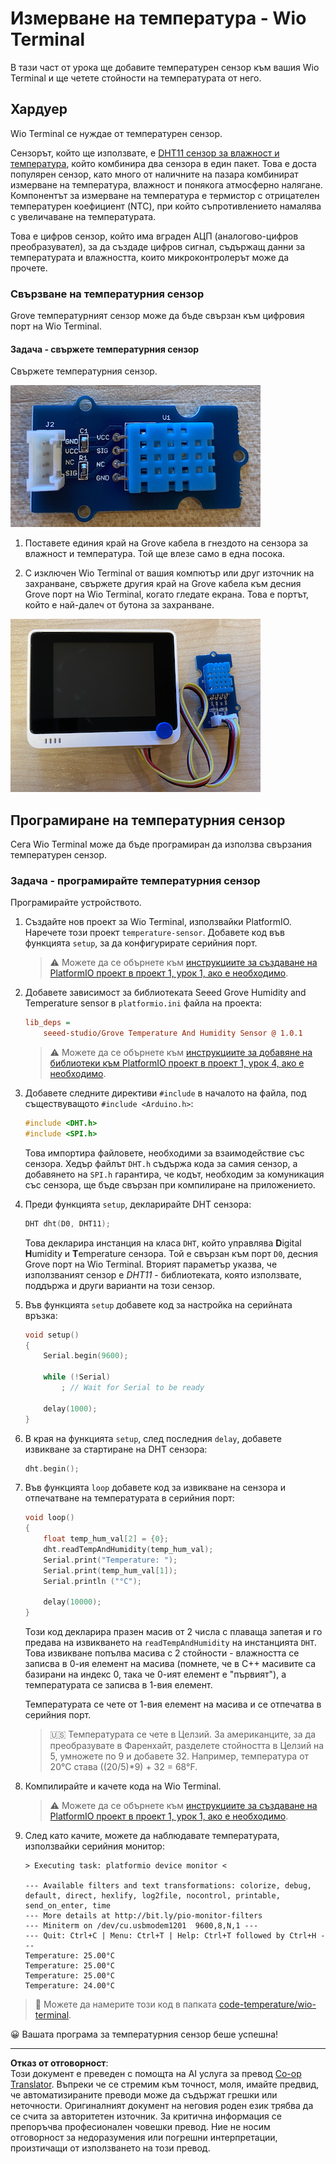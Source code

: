 <!--
CO_OP_TRANSLATOR_METADATA:
{
  "original_hash": "59263d094f20b302053888cd236880c3",
  "translation_date": "2025-08-28T11:35:58+00:00",
  "source_file": "2-farm/lessons/1-predict-plant-growth/wio-terminal-temp.md",
  "language_code": "bg"
}
-->
# Измерване на температура - Wio Terminal

В тази част от урока ще добавите температурен сензор към вашия Wio Terminal и ще четете стойности на температурата от него.

## Хардуер

Wio Terminal се нуждае от температурен сензор.

Сензорът, който ще използвате, е [DHT11 сензор за влажност и температура](https://www.seeedstudio.com/Grove-Temperature-Humidity-Sensor-DHT11.html), който комбинира два сензора в един пакет. Това е доста популярен сензор, като много от наличните на пазара комбинират измерване на температура, влажност и понякога атмосферно налягане. Компонентът за измерване на температура е термистор с отрицателен температурен коефициент (NTC), при който съпротивлението намалява с увеличаване на температурата.

Това е цифров сензор, който има вграден АЦП (аналогово-цифров преобразувател), за да създаде цифров сигнал, съдържащ данни за температурата и влажността, които микроконтролерът може да прочете.

### Свързване на температурния сензор

Grove температурният сензор може да бъде свързан към цифровия порт на Wio Terminal.

#### Задача - свържете температурния сензор

Свържете температурния сензор.

![Grove температурен сензор](../../../../../translated_images/grove-dht11.07f8eafceee170043efbb53e1d15722bd4e00fbaa9ff74290b57e9f66eb82c17.bg.png)

1. Поставете единия край на Grove кабела в гнездото на сензора за влажност и температура. Той ще влезе само в една посока.

1. С изключен Wio Terminal от вашия компютър или друг източник на захранване, свържете другия край на Grove кабела към десния Grove порт на Wio Terminal, когато гледате екрана. Това е портът, който е най-далеч от бутона за захранване.

![Температурният сензор е свързан към десния порт](../../../../../translated_images/wio-temperature-sensor.2934928f38c7f79a68d24879d2c8986c78244696f931e2e33c293f426ecdc0ad.bg.png)

## Програмиране на температурния сензор

Сега Wio Terminal може да бъде програмиран да използва свързания температурен сензор.

### Задача - програмирайте температурния сензор

Програмирайте устройството.

1. Създайте нов проект за Wio Terminal, използвайки PlatformIO. Наречете този проект `temperature-sensor`. Добавете код във функцията `setup`, за да конфигурирате серийния порт.

    > ⚠️ Можете да се обърнете към [инструкциите за създаване на PlatformIO проект в проект 1, урок 1, ако е необходимо](../../../1-getting-started/lessons/1-introduction-to-iot/wio-terminal.md#create-a-platformio-project).

1. Добавете зависимост за библиотеката Seeed Grove Humidity and Temperature sensor в `platformio.ini` файла на проекта:

    ```ini
    lib_deps =
        seeed-studio/Grove Temperature And Humidity Sensor @ 1.0.1
    ```

    > ⚠️ Можете да се обърнете към [инструкциите за добавяне на библиотеки към PlatformIO проект в проект 1, урок 4, ако е необходимо](../../../1-getting-started/lessons/4-connect-internet/wio-terminal-mqtt.md#install-the-wifi-and-mqtt-arduino-libraries).

1. Добавете следните директиви `#include` в началото на файла, под съществуващото `#include <Arduino.h>`:

    ```cpp
    #include <DHT.h>
    #include <SPI.h>
    ```

    Това импортира файловете, необходими за взаимодействие със сензора. Хедър файлът `DHT.h` съдържа кода за самия сензор, а добавянето на `SPI.h` гарантира, че кодът, необходим за комуникация със сензора, ще бъде свързан при компилиране на приложението.

1. Преди функцията `setup`, декларирайте DHT сензора:

    ```cpp
    DHT dht(D0, DHT11);
    ```

    Това декларира инстанция на класа `DHT`, който управлява **D**igital **H**umidity и **T**emperature сензора. Той е свързан към порт `D0`, десния Grove порт на Wio Terminal. Вторият параметър указва, че използваният сензор е *DHT11* - библиотеката, която използвате, поддържа и други варианти на този сензор.

1. Във функцията `setup` добавете код за настройка на серийната връзка:

    ```cpp
    void setup()
    {
        Serial.begin(9600);
    
        while (!Serial)
            ; // Wait for Serial to be ready
    
        delay(1000);
    }
    ```

1. В края на функцията `setup`, след последния `delay`, добавете извикване за стартиране на DHT сензора:

    ```cpp
    dht.begin();
    ```

1. Във функцията `loop` добавете код за извикване на сензора и отпечатване на температурата в серийния порт:

    ```cpp
    void loop()
    {
        float temp_hum_val[2] = {0};
        dht.readTempAndHumidity(temp_hum_val);
        Serial.print("Temperature: ");
        Serial.print(temp_hum_val[1]);
        Serial.println ("°C");
    
        delay(10000);
    }
    ```

    Този код декларира празен масив от 2 числа с плаваща запетая и го предава на извикването на `readTempAndHumidity` на инстанцията `DHT`. Това извикване попълва масива с 2 стойности - влажността се записва в 0-ия елемент на масива (помнете, че в C++ масивите са базирани на индекс 0, така че 0-ият елемент е "първият"), а температурата се записва в 1-вия елемент.

    Температурата се чете от 1-вия елемент на масива и се отпечатва в серийния порт.

    > 🇺🇸 Температурата се чете в Целзий. За американците, за да преобразувате в Фаренхайт, разделете стойността в Целзий на 5, умножете по 9 и добавете 32. Например, температура от 20°C става ((20/5)*9) + 32 = 68°F.

1. Компилирайте и качете кода на Wio Terminal.

    > ⚠️ Можете да се обърнете към [инструкциите за създаване на PlatformIO проект в проект 1, урок 1, ако е необходимо](../../../1-getting-started/lessons/1-introduction-to-iot/wio-terminal.md#write-the-hello-world-app).

1. След като качите, можете да наблюдавате температурата, използвайки серийния монитор:

    ```output
    > Executing task: platformio device monitor <
    
    --- Available filters and text transformations: colorize, debug, default, direct, hexlify, log2file, nocontrol, printable, send_on_enter, time
    --- More details at http://bit.ly/pio-monitor-filters
    --- Miniterm on /dev/cu.usbmodem1201  9600,8,N,1 ---
    --- Quit: Ctrl+C | Menu: Ctrl+T | Help: Ctrl+T followed by Ctrl+H ---
    Temperature: 25.00°C
    Temperature: 25.00°C
    Temperature: 25.00°C
    Temperature: 24.00°C
    ```

> 💁 Можете да намерите този код в папката [code-temperature/wio-terminal](../../../../../2-farm/lessons/1-predict-plant-growth/code-temperature/wio-terminal).

😀 Вашата програма за температурния сензор беше успешна!

---

**Отказ от отговорност**:  
Този документ е преведен с помощта на AI услуга за превод [Co-op Translator](https://github.com/Azure/co-op-translator). Въпреки че се стремим към точност, моля, имайте предвид, че автоматизираните преводи може да съдържат грешки или неточности. Оригиналният документ на неговия роден език трябва да се счита за авторитетен източник. За критична информация се препоръчва професионален човешки превод. Ние не носим отговорност за недоразумения или погрешни интерпретации, произтичащи от използването на този превод.
